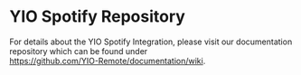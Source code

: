 # YIO Spotify Repository

For details about the YIO Spotify Integration, please visit our documentation repository which can be found under  
<https://github.com/YIO-Remote/documentation/wiki>.
